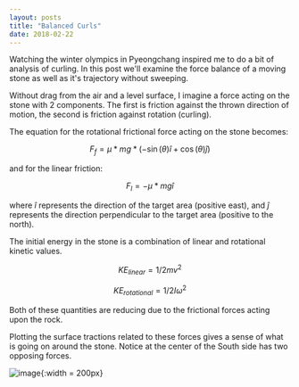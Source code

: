 ```yaml
---
layout: posts
title: "Balanced Curls"
date: 2018-02-22
---
```



Watching the winter olympics in Pyeongchang inspired me to do a bit of analysis of curling. In this post we'll examine the force balance of a moving stone as well as it's trajectory without sweeping. 

Without drag from the air and a level surface, I imagine a force acting on the stone with 2 components. The first is friction against the thrown direction of motion, the second is friction against rotation (curling). 

The equation for the rotational frictional force acting on the stone becomes:

$$ F_{f} = \mu * mg *(-\sin(\theta)\hat{i} + \cos(\theta)\hat{j}) $$

and for the linear friction:

$$ F_{l} = - \mu * mg \hat{i} $$

where $\hat{i}$ represents the direction of the target area (positive east), and $\hat{j}$ represents the direction perpendicular to the target area (positive to the north).
 
The initial energy in the stone is a combination of linear and rotational kinetic values. 

$$KE_{linear} = 1/2 m v^{2}$$

$$ KE_{rotational} = 1/2 I \omega^{2} $$

Both of these quantities are reducing due to the frictional forces acting upon the rock. 

Plotting the surface tractions related to these forces gives a sense of what is going on around the stone. Notice at the center of the South side has two opposing forces. 

![image](http://lclemon.github.io/images/Curl_friction.png){:width = 200px}
